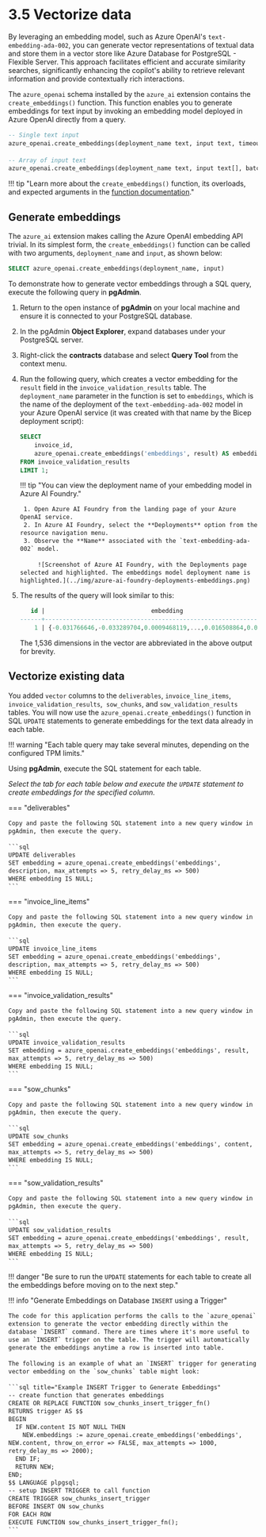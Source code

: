 # 3.5 Vectorize data

By leveraging an embedding model, such as Azure OpenAI's `text-embedding-ada-002`, you can generate vector representations of textual data and store them in a vector store like Azure Database for PostgreSQL - Flexible Server. This approach facilitates efficient and accurate similarity searches, significantly enhancing the copilot's ability to retrieve relevant information and provide contextually rich interactions.

The `azure_openai` schema installed by the `azure_ai` extension contains the `create_embeddings()` function. This function enables you to generate embeddings for text input by invoking an embedding model deployed in Azure OpenAI directly from a query.

```sql title="Function signatures for the create_embeddings() function"
-- Single text input
azure_openai.create_embeddings(deployment_name text, input text, timeout_ms integer DEFAULT 3600000, throw_on_error boolean DEFAULT true, max_attempts integer DEFAULT 1, retry_delay_ms integer DEFAULT 1000)

-- Array of input text
azure_openai.create_embeddings(deployment_name text, input text[], batch_size integer DEFAULT 100, timeout_ms integer DEFAULT 3600000, throw_on_error boolean DEFAULT true, max_attempts integer DEFAULT 1, retry_delay_ms integer DEFAULT 1000)
```

!!! tip "Learn more about the `create_embeddings()` function, its overloads, and expected arguments in the [function documentation](https://learn.microsoft.com/azure/postgresql/flexible-server/generative-ai-azure-openai#azure_openaicreate_embeddings)."

## Generate embeddings

The `azure_ai` extension makes calling the Azure OpenAI embedding API trivial. In its simplest form, the `create_embeddings()` function can be called with two arguments, `deployment_name` and `input`, as shown below:

```sql
SELECT azure_openai.create_embeddings(deployment_name, input)
```

To demonstrate how to generate vector embeddings through a SQL query, execute the following query in **pgAdmin**.

1. Return to the open instance of **pgAdmin** on your local machine and ensure it is connected to your PostgreSQL database.

2. In the pgAdmin **Object Explorer**, expand databases under your PostgreSQL server.

3. Right-click the **contracts** database and select **Query Tool** from the context menu.

4. Run the following query, which creates a vector embedding for the `result` field in the `invoice_validation_results` table. The `deployment_name` parameter in the function is set to `embeddings`, which is the name of the deployment of the `text-embedding-ada-002` model in your Azure OpenAI service (it was created with that name by the Bicep deployment script):

    ```sql
    SELECT 
        invoice_id,
        azure_openai.create_embeddings('embeddings', result) AS embedding
    FROM invoice_validation_results
    LIMIT 1;
    ```

    !!! tip "You can view the deployment name of your embedding model in Azure AI Foundry."

        1. Open Azure AI Foundry from the landing page of your Azure OpenAI service.
        2. In Azure AI Foundry, select the **Deployments** option from the resource navigation menu.
        3. Observe the **Name** associated with the `text-embedding-ada-002` model.
    
            ![Screenshot of Azure AI Foundry, with the Deployments page selected and highlighted. The embeddings model deployment name is highlighted.](../img/azure-ai-foundry-deployments-embeddings.png)

5. The results of the query will look similar to this:

    ```sql
       id |                              embedding
    ------+-------------------------------------------------------------------------
        1 | {-0.031766646,-0.033289704,0.0009468119,...,0.016508864,0.031440277}
    ```

    The 1,536 dimensions in the vector are abbreviated in the above output for brevity.

## Vectorize existing data

You added `vector` columns to the `deliverables`, `invoice_line_items`, `invoice_validation_results`,  `sow_chunks`, and `sow_validation_results` tables. You will now use the `azure_openai.create_embeddings()` function in SQL `UPDATE` statements to generate embeddings for the text data already in each table.

!!! warning "Each table query may take several minutes, depending on the configured TPM limits."

Using **pgAdmin**, execute the SQL statement for each table.

_Select the tab for each table below and execute the `UPDATE` statement to create embeddings for the specified column._

=== "deliverables"

    Copy and paste the following SQL statement into a new query window in pgAdmin, then execute the query.

    ```sql
    UPDATE deliverables
    SET embedding = azure_openai.create_embeddings('embeddings', description, max_attempts => 5, retry_delay_ms => 500)
    WHERE embedding IS NULL;
    ```

=== "invoice_line_items"

    Copy and paste the following SQL statement into a new query window in pgAdmin, then execute the query.

    ```sql
    UPDATE invoice_line_items
    SET embedding = azure_openai.create_embeddings('embeddings', description, max_attempts => 5, retry_delay_ms => 500)
    WHERE embedding IS NULL;
    ```

=== "invoice_validation_results"

    Copy and paste the following SQL statement into a new query window in pgAdmin, then execute the query.

    ```sql
    UPDATE invoice_validation_results
    SET embedding = azure_openai.create_embeddings('embeddings', result, max_attempts => 5, retry_delay_ms => 500)
    WHERE embedding IS NULL;
    ```

=== "sow_chunks"

    Copy and paste the following SQL statement into a new query window in pgAdmin, then execute the query.

    ```sql
    UPDATE sow_chunks
    SET embedding = azure_openai.create_embeddings('embeddings', content, max_attempts => 5, retry_delay_ms => 500)
    WHERE embedding IS NULL;
    ```

=== "sow_validation_results"

    Copy and paste the following SQL statement into a new query window in pgAdmin, then execute the query.

    ```sql
    UPDATE sow_validation_results
    SET embedding = azure_openai.create_embeddings('embeddings', result, max_attempts => 5, retry_delay_ms => 500)
    WHERE embedding IS NULL;
    ```

!!! danger "Be sure to run the `UPDATE` statements for each table to create all the embeddings before moving on to the next step."

!!! info "Generate Embeddings on Database `INSERT` using a Trigger"

    The code for this application performs the calls to the `azure_openai` extension to generate the vector embedding directly within the database `INSERT` command. There are times where it's more useful to use an `INSERT` trigger on the table. The trigger will automatically generate the embeddings anytime a row is inserted into table.

    The following is an example of what an `INSERT` trigger for generating vector embedding on the `sow_chunks` table might look:

    ```sql title="Example INSERT Trigger to Generate Embeddings"
    -- create function that generates embeddings
    CREATE OR REPLACE FUNCTION sow_chunks_insert_trigger_fn()
    RETURNS trigger AS $$
    BEGIN
      IF NEW.content IS NOT NULL THEN
        NEW.embeddings := azure_openai.create_embeddings('embeddings', NEW.content, throw_on_error => FALSE, max_attempts => 1000, retry_delay_ms => 2000);
      END IF;
      RETURN NEW;
    END;
    $$ LANGUAGE plpgsql;
    -- setup INSERT TRIGGER to call function
    CREATE TRIGGER sow_chunks_insert_trigger
    BEFORE INSERT ON sow_chunks
    FOR EACH ROW
    EXECUTE FUNCTION sow_chunks_insert_trigger_fn();
    ```
